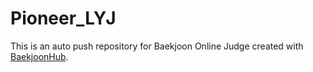 # Pioneer_LYJ
This is an auto push repository for Baekjoon Online Judge created with [BaekjoonHub](https://github.com/BaekjoonHub/BaekjoonHub).
